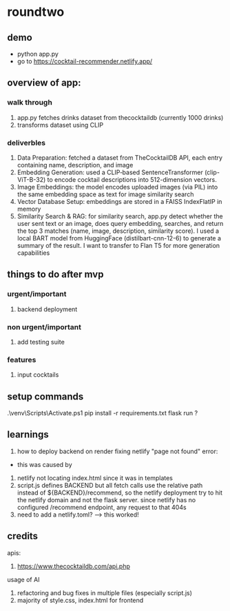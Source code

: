 # roundtwo

## demo
- python app.py
- go to https://cocktail-recommender.netlify.app/ 

## overview of app:
### walk through
1. app.py fetches drinks dataset from thecocktaildb (currently 1000 drinks)
2. transforms dataset using CLIP

### deliverbles
1. Data Preparation: fetched a dataset from TheCocktailDB API, each entry containing name, description, and image
2. Embedding Generation: used a CLIP‐based SentenceTransformer (clip-ViT-B-32) to encode cocktail descriptions into 512-dimension vectors.
3. Image Embeddings: the model encodes uploaded images (via PIL) into the same embedding space as text for image similarity search
4. Vector Database Setup: embeddings are stored in a FAISS IndexFlatIP in memory
5. Similarity Search & RAG: for similarity search, app.py detect whether the user sent text or an image, does query embedding, searches, and return the top 3 matches (name, image, description, similarity score). I used a local BART model from HuggingFace (distilbart-cnn-12-6) to generate a summary of the result. I want to transfer to Flan T5 for more generation capabilities
   
## things to do after mvp
### urgent/important
1. backend deployment
### non urgent/important
1. add testing suite
### features
1.  input cocktails

## setup commands
.\venv\Scripts\Activate.ps1
pip install -r requirements.txt
flask run ?

## learnings
1. how to deploy backend on render
fixing netlify "page not found" error: 
- this was caused by 
1. netlify not locating index.html since it was in templates
2. script.js defines BACKEND but all fetch calls use the relative path instead of \${BACKEND}/recommend, so the netlify deployment try to hit the netlify domain and not the flask server. since netlify has no configured /recommend endpoint, any request to that 404s
3. need to add a netlify.toml? --> this worked!

## credits
apis:
1. https://www.thecocktaildb.com/api.php

usage of AI
1. refactoring and bug fixes in multiple files (especially script.js)
2. majority of style.css, index.html for frontend